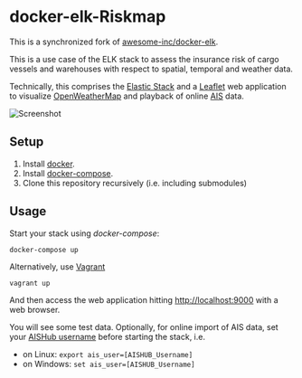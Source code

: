# docker-elk-Riskmap

This is a synchronized fork of [awesome-inc/docker-elk](https://github.com/awesome-inc/docker-elk).

This is a use case of the ELK stack to assess the insurance risk of cargo vessels and warehouses with respect to spatial, temporal and weather data. 

Technically, this comprises the [Elastic Stack](https://www.elastic.co/products) and a [Leaflet](http://leafletjs.com/) web application to visualize [OpenWeatherMap](https://openweathermap.org/) and playback of online [AIS](https://en.wikipedia.org/wiki/Automatic_identification_system) data.

![Screenshot](http://placehold.it/350x150)

## Setup

1. Install [docker](http://docker.io).
2. Install [docker-compose](http://docs.docker.com/compose/install/).
3. Clone this repository recursively (i.e. including submodules)

## Usage

Start your stack using *docker-compose*:

    docker-compose up

Alternatively, use [Vagrant](https://www.vagrantup.com/)

    vagrant up

And then access the web application hitting [http://localhost:9000](http://localhost:9000) with a web browser.

You will see some test data. Optionally, for online import of AIS data, set your [AISHub username](http://www.aishub.net/xml-description-20.php) before starting the stack, i.e.

  - on Linux: `export ais_user=[AISHUB_Username]`
  - on Windows: `set ais_user=[AISHUB_Username]`

